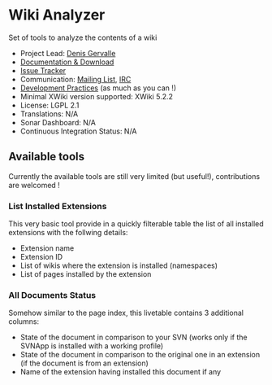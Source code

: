 # Wiki Analyzer 

Set of tools to analyze the contents of a wiki

* Project Lead: [Denis Gervalle](http://www.xwiki.org/xwiki/bin/view/XWiki/dgervalle) 
* [Documentation & Download](http://extensions.xwiki.org/xwiki/bin/view/Extension/Wiki+Analyzer) 
* [Issue Tracker](http://jira.xwiki.org/jira/browse/WANALYZER) 
* Communication: [Mailing List](http://dev.xwiki.org/xwiki/bin/view/Community/MailingLists), [IRC](http://dev.xwiki.org/xwiki/bin/view/Community/IRC) 
* [Development Practices](http://dev.xwiki.org/xwiki/bin/view/Community/DevelopmentPractices) (as much as you can !)
* Minimal XWiki version supported: XWiki 5.2.2
* License: LGPL 2.1
* Translations: N/A 
* Sonar Dashboard: N/A 
* Continuous Integration Status: N/A

## Available tools

Currently the available tools are still very limited (but useful!), contributions are welcomed !

### List Installed Extensions

This very basic tool provide in a quickly filterable table the list of all installed extensions with the follwing details:
 * Extension name
 * Extension ID
 * List of wikis where the extension is installed (namespaces)
 * List of pages installed by the extension
 
### All Documents Status

Somehow similar to the page index, this livetable contains 3 additional columns:
 * State of the document in comparison to your SVN (works only if the SVNApp is installed with a working profile)
 * State of the document in comparison to the original one in an extension (if the document is from an extension)
 * Name of the extension having installed this document if any
